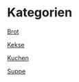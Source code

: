 # Kategorien

[Brot](Brot/index.md)

[Kekse](Kekse/index.md)

[Kuchen](Kuchen/index.md)

[Suppe](Suppe/index.md)

